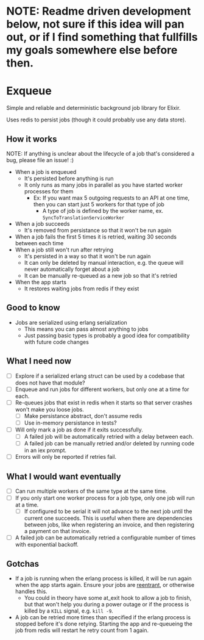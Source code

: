 # NOTE: Readme driven development below, not sure if this idea will pan out, or if I find something that fullfills my goals somewhere else before then.

Exqueue
=======

Simple and reliable and deterministic background job library for Elixir.

Uses redis to persist jobs (though it could probably use any data store).

## How it works

NOTE: If anything is unclear about the lifecycle of a job that's considered a bug, please file an issue! :)

* When a job is enqueued
  - It's persisted before anything is run
  - It only runs as many jobs in parallel as you have started worker processes for them
    - Ex: If you want max 5 outgoing requests to an API at one time, then you can start just 5 workers for that type of job
      - A type of job is defined by the worker name, ex. `SyncToTranslationServiceWorker`
* When a job succeeds
  - It's removed from persistance so that it won't be run again
* When a job fails the first 5 times it is retried, waiting 30 seconds between each time
* When a job still won't run after retrying
  - It's persisted in a way so that it won't be run again
  - It can only be deleted by manual interaction, e.g. the queue will never automatically forget about a job
  - It can be manually re-queued as a new job so that it's retried
* When the app starts
  - It restores waiting jobs from redis if they exist

## Good to know

* Jobs are serialized using erlang serialization
  - This means you can pass almost anything to jobs
  - Just passing basic types is probably a good idea for compatibility with future code changes

## What I need now

* [ ] Explore if a serialized erlang struct can be used by a codebase that does not have that module?
* [ ] Enqueue and run jobs for different workers, but only one at a time for each.
* [ ] Re-queues jobs that exist in redis when it starts so that server crashes won't make you loose jobs.
  - [ ] Make persistance abstract, don't assume redis
  - [ ] Use in-memory persistance in tests?
* [ ] Will only mark a job as done if it exits successfully.
  - [ ] A failed job will be automatically retried with a delay between each.
  - [ ] A failed job can be manually retried and/or deleted by running code in an iex prompt.
* [ ] Errors will only be reported if retries fail.

## What I would want eventually

* [ ] Can run multiple workers of the same type at the same time.
* [ ] If you only start one worker process for a job type, only one job will run at a time.
  - [ ] If configured to be serial it will not advance to the next job until the current one succeeds. This is useful when there are dependencies between jobs, like when registering an invoice, and then registering a payment on that invoice.
* [ ] A failed job can be automatically retried a configurable number of times with exponential backoff.

## Gotchas

* If a job is running when the erlang process is killed, it will be run again when the app starts again. Ensure your jobs are [reentrant](https://en.wikipedia.org/wiki/Reentrancy_(computing)), or otherwise handles this.
  - You could in theory have some at\_exit hook to allow a job to finish, but that won't help you during a power outage or if the process is killed by a `KILL` signal, e.g. `kill -9`.
* A job can be retried more times than specified if the erlang process is stopped before it's done retying. Starting the app and re-queueing the job from redis will restart he retry count from 1 again.
